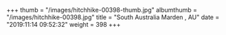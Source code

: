 +++
thumb = "/images/hitchhike-00398-thumb.jpg"
albumthumb = "/images/hitchhike-00398.jpg"
title = "South Australia Marden , AU"
date = "2019:11:14 09:52:32"
weight = 398
+++
